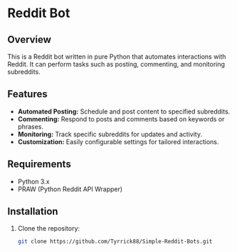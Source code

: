 # Reddit Bot

## Overview

This is a Reddit bot written in pure Python that automates interactions with Reddit. It can perform tasks such as posting, commenting, and monitoring subreddits.

## Features

- **Automated Posting:** Schedule and post content to specified subreddits.
- **Commenting:** Respond to posts and comments based on keywords or phrases.
- **Monitoring:** Track specific subreddits for updates and activity.
- **Customization:** Easily configurable settings for tailored interactions.

## Requirements

- Python 3.x
- PRAW (Python Reddit API Wrapper)

## Installation

1. Clone the repository:
   ```bash
   git clone https://github.com/Tyrrick88/Simple-Reddit-Bots.git

